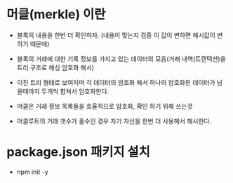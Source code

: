 # 머클(merkle) 이란

- 블록의 내용을 한번 더 확인하자. (내용이 맞는지 검증 이 값이 변하면 해시값이 변하기 때문에)
- 블록의 거래에 대한 기록 정보를 가지고 있는 데이터의 모음(거래 내역(트랜택션)을 트리 구조로 해싱 암호화 해서)
- 이진 트리 형태로 보여지며 각 데이터의 암호화 해서 하나의 암호화된 데이터가 남을때까지 두개씩 합쳐서 암호화한다.
- 머클은 거래 정보 목록들을 효율적으로 암호화, 확인 하기 위해 쓰는것

- 머클루트의 거래 갯수가 홀수인 경우 자기 자신을 한번 더 사용해서 해시한다.

# package.json 패키지 설치

- npm init -y
